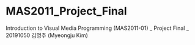 # MAS2011_Project_Final
Introduction to Visual Media Programming (MAS2011-01) _ Project Final _ 20191050 김명주 (Myeongju Kim)
